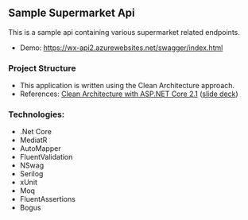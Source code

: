 ## Sample Supermarket Api

This is a sample api containing various supermarket related endpoints.
- Demo: https://wx-api2.azurewebsites.net/swagger/index.html

### Project Structure
- This application is written using the Clean Architecture approach.
- References: [Clean Architecture with ASP.NET Core 2.1](https://youtu.be/_lwCVE_XgqI) ([slide deck](/Docs/Slides.pdf))

### Technologies:
- .Net Core
- MediatR
- AutoMapper
- FluentValidation
- NSwag
- Serilog
- xUnit
- Moq
- FluentAssertions
- Bogus

